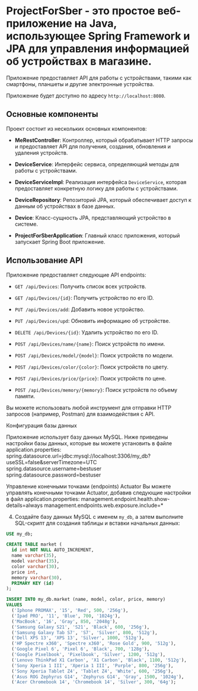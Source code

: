 # ProjectForSber - это простое веб-приложение на Java, использующее Spring Framework и JPA для управления информацией об устройствах в магазине. 
Приложение предоставляет API для работы с устройствами, такими как смартфоны, планшеты и другие электронные устройства.

Приложение будет доступно по адресу `http://localhost:8080`.

## Основные компоненты
Проект состоит из нескольких основных компонентов:

- **MeRestController**: Контроллер, который обрабатывает HTTP запросы и предоставляет API для получения, создания, обновления и удаления устройств.

- **DeviceService**: Интерфейс сервиса, определяющий методы для работы с устройствами.

- **DeviceServiceImpl**: Реализация интерфейса `DeviceService`, которая предоставляет конкретную логику для работы с устройствами.

- **DeviceRepository**: Репозиторий JPA, который обеспечивает доступ к данным об устройствах в базе данных.

- **Device**: Класс-сущность JPA, представляющий устройство в системе.

- **ProjectForSberApplication**: Главный класс приложения, который запускает Spring Boot приложение.


## Использование API
Приложение предоставляет следующие API endpoints:

- `GET /api/Devices`: Получить список всех устройств.

- `GET /api/Devices/{id}`: Получить устройство по его ID.

- `PUT /api/Devices/add`: Добавить новое устройство.

- `PUT /api/Devices/upd`: Обновить информацию об устройстве.

- `DELETE /api/Devices/{id}`: Удалить устройство по его ID.

- `POST /api/Devices/name/{name}`: Поиск устройств по имени.

- `POST /api/Devices/model/{model}`: Поиск устройств по модели.

- `POST /api/Devices/color/{color}`: Поиск устройств по цвету.

- `POST /api/Devices/price/{price}`: Поиск устройств по цене.

- `POST /api/Devices/memory/{memory}`: Поиск устройств по объему памяти.

Вы можете использовать любой инструмент для отправки HTTP запросов (например, Postman) для взаимодействия с API.


Конфигурация базы данных

Приложение использует базу данных MySQL. Ниже приведены настройки базы данных, которые вы можете установить в файле application.properties:
spring.datasource.url=jdbc:mysql://localhost:3306/my_db?useSSL=false&serverTimezone=UTC
spring.datasource.username=bestuser
spring.datasource.password=bestuser


Управление конечными точками (endpoints) Actuator
Вы можете управлять конечными точками Actuator, добавив следующие настройки в файл application.properties:
management.endpoint.health.show-details=always
management.endpoints.web.exposure.include=*


4. Создайте базу данных MySQL с именем `my_db`, а затем выполните SQL-скрипт для создания таблицы и вставки начальных данных:
```sql
USE my_db;

CREATE TABLE market (
  id int NOT NULL AUTO_INCREMENT,
  name varchar(35),
  model varchar(35),
  color varchar(30),
  price int,
  memory varchar(30),
  PRIMARY KEY (id)
);

INSERT INTO my_db.market (name, model, color, price, memory)
VALUES
  ('Iphone PROMAX', '15', 'Red', 500, '256g'),
  ('Ipad PRO', '11', 'Blue', 700, '1024g'),
  ('MacBook', '16', 'Gray', 850, '2048g'),
  ('Samsung Galaxy S21', 'S21', 'Black', 600, '256g'),
  ('Samsung Galaxy Tab S7', 'S7', 'Silver', 800, '512g'),
  ('Dell XPS 13', 'XPS 13', 'Silver', 1000, '512g'),
  ('HP Spectre x360', 'Spectre x360', 'Rose Gold', 900, '512g'),
  ('Google Pixel 6', 'Pixel 6', 'Black', 700, '128g'),
  ('Google Pixelbook', 'Pixelbook', 'Silver', 1200, '512g'),
  ('Lenovo ThinkPad X1 Carbon', 'X1 Carbon', 'Black', 1100, '512g'),
  ('Sony Xperia 1 III', 'Xperia 1 III', 'Purple', 800, '256g'),
  ('Sony Xperia Tablet Z4', 'Tablet Z4', 'White', 600, '256g'),
  ('Asus ROG Zephyrus G14', 'Zephyrus G14', 'Gray', 1500, '1024g'),
  ('Acer Chromebook 14', 'Chromebook 14', 'Silver', 300, '64g');





